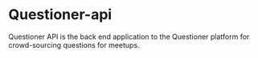 # Questioner-api
Questioner API  is the back end  application to the Questioner platform for crowd-sourcing questions for meetups.
